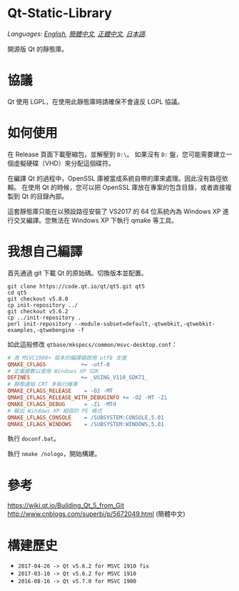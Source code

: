 ﻿# Qt-Static-Library
*Languages: [English](README.md), [簡體中文](README.zh-cn.md), [正體中文](README.zh-tw.md), [日本語](README.ja.md).*

開源版 Qt 的靜態庫。

協議
===
Qt 使用 LGPL，在使用此靜態庫時請確保不會違反 LGPL 協議。

如何使用
===
在 Release 頁面下載壓縮包，並解壓到 `D:\`。
如果沒有 `D:` 盤，您可能需要建立一個虛擬硬碟（VHD）來分配這個碟符。

在編譯 Qt 的過程中，OpenSSL 庫被當成系統自帶的庫來處理。因此沒有路徑依賴。
在使用 Qt 的時候，您可以把 OpenSSL 庫放在專案的包含目錄，或者直接複製到 Qt 的目錄內部。

這套靜態庫只能在以預設路徑安裝了 VS2017 的 64 位系統內為 Windows XP 進行交叉編譯。您無法在 Windows XP 下執行 qmake 等工具。

我想自己編譯
===

首先通過 git 下載 Qt 的原始碼。切換版本並配置。
```shell
git clone https://code.qt.io/qt/qt5.git qt5
cd qt5
git checkout v5.8.0
cp init-repository ../
git checkout v5.6.2
cp ../init-repository .
perl init-repository --module-subset=default,-qtwebkit,-qtwebkit-examples,-qtwebengine -f
```

如此這般修改 `qtbase/mkspecs/common/msvc-desktop.conf`：
```Makefile
# 為 MSVC1900+ 版本的編譯器啟用 utf8 支援
QMAKE_CFLAGS           += -utf-8
# 定義變數以使用 Windows XP SDK
DEFINES                += _USING_V110_SDK71_
# 靜態連結 CRT 多執行緒庫
QMAKE_CFLAGS_RELEASE    = -O2 -MT
QMAKE_CFLAGS_RELEASE_WITH_DEBUGINFO += -O2 -MT -Zi
QMAKE_CFLAGS_DEBUG      = -Zi -MTd
# 輸出 Windows XP 相容的 PE 格式
QMAKE_LFLAGS_CONSOLE    = /SUBSYSTEM:CONSOLE,5.01
QMAKE_LFLAGS_WINDOWS    = /SUBSYSTEM:WINDOWS,5.01
```

執行 `doconf.bat`。

執行 `nmake /nologo`，開始構建。

參考
===
https://wiki.qt.io/Building_Qt_5_from_Git
http://www.cnblogs.com/superbi/p/5672049.html (簡體中文)

構建歷史
===
* `2017-04-26 -> Qt v5.6.2 for MSVC 1910 fix`
* `2017-03-10 -> Qt v5.6.2 for MSVC 1910`
* `2016-08-16 -> Qt v5.7.0 for MSVC 1900`

